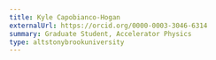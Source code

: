 ```yaml
---
title: Kyle Capobianco-Hogan
externalUrl: https://orcid.org/0000-0003-3046-6314
summary: Graduate Student, Accelerator Physics
type: altstonybrookuniversity
---
```

